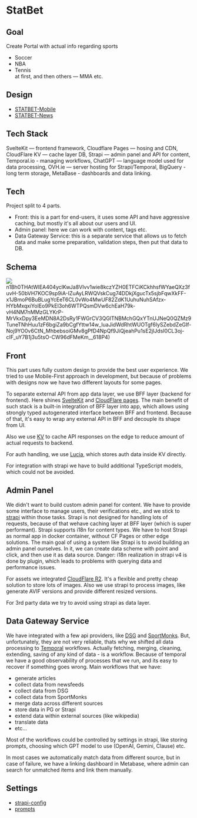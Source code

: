 # StatBet  
  
## Goal  
  
Create Portal with actual info regarding sports  
  
- Soccer  
- NBA  
- Tennis  
  at first, and then others — MMA etc.    
## Design  
- [STATBET-Mobile](<https://www.figma.com/file/qfzdQledOZISrm2omHvRea/STATBET-Mobile-%26-Desktop-4.0-(Copy)>)
- [STATBET-News](<https://www.figma.com/file/PbQ5ymO1sFZ7Ro863U83hx/STATBET-News-(Team-Project)>)
## Tech Stack  
  
SvelteKit — frontend framework, Cloudflare Pages — hosing and CDN, CloudFlare KV — cache layer DB, Strapi — admin panel and API for content, Temporal.io - managing workflows, ChatGPT — language model used for data processing, OVH.ie — server hosting for Strapi/Temporal, BigQuery - long term storage, MetaBase - dashboards and data linking.
  
## Tech  
  
Project split to 4 parts.  
  
- Front: this is a part for end-users, it uses some API and have aggressive caching, but mostly it's all about our users and UI.  
- Admin panel: here we can work with content, tags etc.  
- Data Gateway Service: this is a separate service that allows us to fetch data and make some preparation, validation steps, then put that data to DB.   
## Schema  
  
[![](https://mermaid.ink/img/pako:eNp1U9-P2jAM_leiPIEEiAKFo5omjTFO034I1NMeBjxkjWmjtU2VpGOs5X-fk_boid380Dj2Z_uz3VQ0khxoQE-pPEcJU4Y8rQ85QXmfCshNb9-cxz4ZDt-SjZK5gZw3EF3-iBUrEsTKkm9SpqBxWHmGurjVZtN58GKNdcSiBAhnhpGTkhlhhajJp28N8FakRZP6EQxBgiJKgUQut6lDg_XFvtec_eMrIVPFSYFxlzao5rG-o79GClsFRUfx5kLw3jIcxszAmV2GGtQvEcGxw1oxkBVSsdSVLeJ9r5DaxBDuPvfvkCemjThdHBCRnfPWsBUsiwjbQmikAlIoGYHWwO867yKaO3njgqyWCc5TpKygJiGSBnU32FuPbUv6n_K4I-3K2wnUq92-txLxrgR1edlVBz6BiZJmoQpiprjIY6JxMEbXdsYbAP5u-7GqQmdzcyfWSNB6vb7Wfts4yeGsyVkY_NcSZh63T3V7VlWr_D9HjH9BiuvTxqWpv-LHVq0qqzUEHBWXgbwYEx3QDFTGBMcnUlnHgZoEMjjQAFXO1M8DPeRXxLHSyPCSRzQwqoQBVbKMExqcWKrxVhY4FVgLhhPPbtaC5TSo6G8aDOejhT_2Fr43XYz9hwd_MqAXGixGs_ls6Y0nY8_zFxN_ch3QP1JihvFo6U-W_mwxX3rTmT_xfJfuu3M2DIALXN6X5n27Z_7M44PztDSufwFr9kIe?type=png)](https://mermaid.live/edit#pako:eNp1U9-P2jAM_leiPIEEiAKFo5omjTFO034I1NMeBjxkjWmjtU2VpGOs5X-fk_boid380Dj2Z_uz3VQ0khxoQE-pPEcJU4Y8rQ85QXmfCshNb9-cxz4ZDt-SjZK5gZw3EF3-iBUrEsTKkm9SpqBxWHmGurjVZtN58GKNdcSiBAhnhpGTkhlhhajJp28N8FakRZP6EQxBgiJKgUQut6lDg_XFvtec_eMrIVPFSYFxlzao5rG-o79GClsFRUfx5kLw3jIcxszAmV2GGtQvEcGxw1oxkBVSsdSVLeJ9r5DaxBDuPvfvkCemjThdHBCRnfPWsBUsiwjbQmikAlIoGYHWwO867yKaO3njgqyWCc5TpKygJiGSBnU32FuPbUv6n_K4I-3K2wnUq92-txLxrgR1edlVBz6BiZJmoQpiprjIY6JxMEbXdsYbAP5u-7GqQmdzcyfWSNB6vb7Wfts4yeGsyVkY_NcSZh63T3V7VlWr_D9HjH9BiuvTxqWpv-LHVq0qqzUEHBWXgbwYEx3QDFTGBMcnUlnHgZoEMjjQAFXO1M8DPeRXxLHSyPCSRzQwqoQBVbKMExqcWKrxVhY4FVgLhhPPbtaC5TSo6G8aDOejhT_2Fr43XYz9hwd_MqAXGixGs_ls6Y0nY8_zFxN_ch3QP1JihvFo6U-W_mwxX3rTmT_xfJfuu3M2DIALXN6X5n27Z_7M44PztDSufwFr9kIe)n1Bh0THAtWlEA404yclKwJa8VIvv1wie8kczYZH0ETFCiKCkhhsfWYaeQXz3fuvH-50bVH7KOC9sp9iA-IZuAyLRWQVskCug74DDkjXgucTx5sjbFqwXkFF-x1JBmoP6BuBLugYcEeT6CL0vWo4MwUF82ZdK1UuhuNuhSAfzx-HYbMxqxiYoIEo9PkEI3oh6WTPQsmDVw6chEaH79k-vH4NM7nMMzGLYKrP-MrVkxDpy3EeMDN8A2DsRy1FWGrCV3QGlTNBMchGQxYTnUJNeQ0QZMz9TuneTNhHuu1zF6bgiZa9bCgfYttw14w_IuaJidWdRhtWUOTgf6lySZebdZeGIf-Noj9YO0v6CtN_MhbebsoiGMv8gPfD4NpQf9JiQjeahPu1sE2jIJdsI0CL3oj-cIF_uY7B1j3u5tsO-CW96dFMeKm__618P4)  
  

## Front

This part uses fully custom design to provide the best user experience. We tried to use Mobile-First approach in development, but because of problems with designs now we have two different layouts for some pages.

To separate external API from app data layer, we use BFF layer (backend for frontend). Here shines [SvelteKit](https://kit.svelte.dev/) and [CloudFlare pages](https://pages.cloudflare.com/). The main benefit of such stack is a built-in integration of BFF layer into app, which allows using strongly typed autogenerated interface between BFF and frontend. Because of that, it's easy to wrap any external API in BFF and decouple its shape from UI. 

Also we use [KV](https://developers.cloudflare.com/kv/) to cache API responses on the edge to reduce amount of actual requests to backend.

For auth handling, we use [Lucia](https://lucia-auth.com/getting-started/sveltekit/), which stores auth data inside KV directly.

For integration with strapi we have to build additional TypeScript models, which could not be avoided.
## Admin Panel

We didn't want to build custom admin panel for content. We have to provide some interface to manage users, their verifications etc., and we stick to [strapi](strapi.io) within those tasks. Strapi is not designed for handling lots of requests, because of that wehave caching layer at BFF layer (which is super performant). Strapi supports i18n for content types. We have to host Strapi as normal app in docker container, without CF Pages or other edge solutions.
The main goal of using a system like Strapi is to avoid building an admin panel ourselves. In it, we can create data scheme with point and click, and then use it as data source.
Danger: i18n realization in strapi v4 is done by plugin, which leads to problems with querying data and performance issues.

For assets we integrated [CloudFlare R2](https://developers.cloudflare.com/r2/). It's a flexible and pretty cheap solution to store lots of images. Also we use strapi to process images, like generate AVIF versions and provide different resized versions.

For 3rd party data we try to avoid using strapi as data layer.

## Data Gateway Service
We have integrated with a few api providers, like [DSG](https://datasportsgroup.com/) and [SportMonks](sportmonks.com). But, unfortunately, they are not very reliable, thats why we shifted all data processing to [Temporal](https://temporal.io/) workflows. Actually fetching, merging, cleaning, extending, saving of any kind of data - is a workflow. Because of temporal we have a good observability of processes that we run, and its easy to recover if something goes wrong.
Main workflows that we have:
- generate articles 
- collect data from newsfeeds
- collect data from DSG
- collect data from SportMonks
- merge data across different sources
- store data in PG or Strapi
- extend data within external sources (like wikipedia)
- translate data
- etc...

Most of the workflows could be controlled by settings in strapi, like storing prompts, choosing which GPT model to use (OpenAI, Gemini, Clause) etc.

In most cases we automatically match data from different source, but in case of failure, we have a linking dashboard in Metabase, where admin can search for unmatched items and link them manually.
## Settings  
  
- [strapi-config](strapi-config.md)  
- [prompts](prompts.md)  